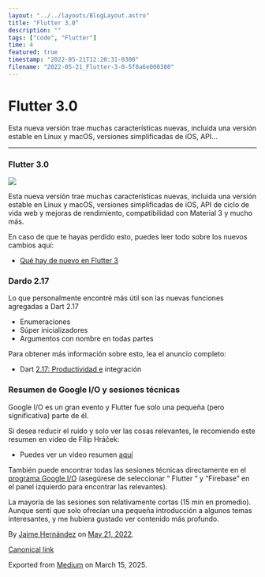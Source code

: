 ```yaml
---
layout: "../../layouts/BlogLayout.astro"
title: "Flutter 3.0"
description: ""
tags: ["code", "Flutter"]
time: 4
featured: true
timestamp: "2022-05-21T12:20:31-0300"
filename: "2022-05-21_Flutter-3-0-5f8a6e000380"
---
```


Flutter 3.0
===========

Esta nueva versión trae muchas características nuevas, incluida una versión estable en Linux y macOS, versiones simplificadas de iOS, API…

* * *

### Flutter 3.0

![](https://cdn-images-1.medium.com/max/800/0*cAw-XsliFmffGX_y.jpeg)

Esta nueva versión trae muchas características nuevas, incluida una versión estable en Linux y macOS, versiones simplificadas de iOS, API de ciclo de vida web y mejoras de rendimiento, compatibilidad con Material 3 y mucho más.

En caso de que te hayas perdido esto, puedes leer todo sobre los nuevos cambios aquí:

*   ​[Qué hay de nuevo en Flutter 3](https://medium.com/flutter/whats-new-in-flutter-3-8c74a5bc32d0)

### Dardo 2.17

Lo que personalmente encontré más útil son las nuevas funciones agregadas a Dart 2.17

*   Enumeraciones
*   Súper [](https://click.convertkit-mail.com/mvu9qw3n7lb5hgkp7lncm/9qhzhnhgwzgd3qi9/aHR0cHM6Ly9jb2Rld2l0aGFuZHJlYS5jb20vdGlwcy9kYXJ0LTIuMTctc3VwZXItaW5pdGlhbGl6ZXJzLz91dG1fY2FtcGFpZ249bWF5LW5ld3MmdXRtX21lZGl1bT1lbWFpbCZ1dG1fc291cmNlPU5ld3NsZXR0ZXI=)inicializadores
*   Argumentos con nombre en todas partes

Para obtener más información sobre esto, lea el anuncio completo:

*   ​Dart [2.17: Productividad e](https://click.convertkit-mail.com/mvu9qw3n7lb5hgkp7lncm/48hvheh0l60mqqtx/aHR0cHM6Ly9tZWRpdW0uY29tL2RhcnRsYW5nL2RhcnQtMi0xNy1iMjE2YmZjODBjNWQ=) integración

### Resumen de Google I/O y sesiones técnicas

Google I/O es un gran evento y Flutter fue solo una pequeña (pero significativa) parte de él.

Si desea reducir el ruido y solo ver las cosas relevantes, le recomiendo este resumen en video de Filip Hráček:

*   Puedes ver un video resumen [aquí](https://www.youtube.com/watch?v=MEYQUhJdv9c)

También puede encontrar todas las sesiones técnicas directamente en el [programa Google I/O](https://io.google/2022/program/?q=e7c8b34e-7169-44c1-a43e-0cf66f9c4a14,4a3ba017-12d3-4226-b363-6e1138e92a7d) (asegúrese de seleccionar “ Flutter “ y “Firebase” en el panel izquierdo para encontrar las relevantes).

La mayoría de las sesiones son relativamente cortas (15 min en promedio). Aunque sentí que solo ofrecían una pequeña introducción a algunos temas interesantes, y me hubiera gustado ver contenido más profundo.

By [Jaime Hernández](https://medium.com/@devjaime) on [May 21, 2022](https://medium.com/p/5f8a6e000380).

[Canonical link](https://medium.com/@devjaime/flutter-3-0-5f8a6e000380)

Exported from [Medium](https://medium.com) on March 15, 2025.